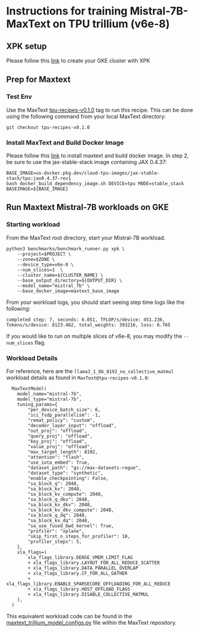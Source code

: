 # Instructions for training Mistral-7B-MaxText on TPU trillium (v6e-8)

## XPK setup
Please follow this [link](https://github.com/AI-Hypercomputer/tpu-recipes/blob/main/training/trillium/XPK_README.md) to create your GKE cluster with XPK

## Prep for Maxtext

### Test Env
Use the MaxText [tpu-recipes-v0.1.0](https://github.com/AI-Hypercomputer/maxtext/releases/tag/tpu-recipes-v0.1.0) tag to run this recipe. This can be done using the following command from your local MaxText directory:

```
git checkout tpu-recipes-v0.1.0
```

### Install MaxText and Build Docker Image
Please follow this [link](https://github.com/AI-Hypercomputer/tpu-recipes/blob/main/training/trillium/MAXTEXT_README.md) to install maxtext and build docker image. In step 2, be sure to use the jax-stable-stack image containing JAX 0.4.37:

```
BASE_IMAGE=us-docker.pkg.dev/cloud-tpu-images/jax-stable-stack/tpu:jax0.4.37-rev1
bash docker_build_dependency_image.sh DEVICE=tpu MODE=stable_stack BASEIMAGE=${BASE_IMAGE}
```

## Run Maxtext Mistral-7B workloads on GKE

### Starting workload

From the MaxText root directory, start your Mistral-7B workload.
```
python3 benchmarks/benchmark_runner.py xpk \
    --project=$PROJECT \
    --zone=$ZONE \
    --device_type=v6e-8 \
    --num_slices=1  \
    --cluster_name=${CLUSTER_NAME} \
    --base_output_directory=${OUTPUT_DIR} \
    --model_name="mistral_7b" \
    --base_docker_image=maxtext_base_image
```

From your workload logs, you should start seeing step time logs like the following:
```
completed step: 7, seconds: 6.051, TFLOP/s/device: 451.236, Tokens/s/device: 8123.462, total_weights: 393216, loss: 6.765
```
If you would like to run on multiple slices of v6e-8, you may modify the `--num_slices` flag.

### Workload Details

For reference, here are the `llama3_1_8b_8192_no_collective_matmul` workload details as found in `MaxText@tpu-recipes-v0.1.0`:

```
  MaxTextModel(
    model_name="mistral-7b",
    model_type="mistral-7b",
    tuning_params={
        "per_device_batch_size": 6,
        "ici_fsdp_parallelism": -1,
        "remat_policy": "custom",
        "decoder_layer_input": "offload",
        "out_proj": "offload",
        "query_proj": "offload",
        "key_proj": "offload",
        "value_proj": "offload",
        "max_target_length": 8192,
        "attention": "flash",
        "use_iota_embed": True,
        "dataset_path": "gs://max-datasets-rogue",
        "dataset_type": "synthetic",
        "enable_checkpointing": False,
        "sa_block_q": 2048,
        "sa_block_kv": 2048,
        "sa_block_kv_compute": 2048,
        "sa_block_q_dkv": 2048,
        "sa_block_kv_dkv": 2048,
        "sa_block_kv_dkv_compute": 2048,
        "sa_block_q_dq": 2048,
        "sa_block_kv_dq": 2048,
        "sa_use_fused_bwd_kernel": True,
        "profiler": "xplane",
        "skip_first_n_steps_for_profiler": 10,
        "profiler_steps": 5,
    },
    xla_flags=(
        xla_flags_library.DENSE_VMEM_LIMIT_FLAG
        + xla_flags_library.LAYOUT_FOR_ALL_REDUCE_SCATTER
        + xla_flags_library.DATA_PARALLEL_OVERLAP
        + xla_flags_library.CF_FOR_ALL_GATHER
        + xla_flags_library.ENABLE_SPARSECORE_OFFLOADING_FOR_ALL_REDUCE
        + xla_flags_library.HOST_OFFLOAD_FLAGS
        + xla_flags_library.DISABLE_COLLECTIVE_MATMUL
    ),
  )
```

This equivalent workload code can be found in the [maxtext_trillium_model_configs.py](https://github.com/AI-Hypercomputer/maxtext/blob/tpu-recipes-v0.1.0/benchmarks/maxtext_trillium_model_configs.py#L1189-L1232) file within the MaxText repository.